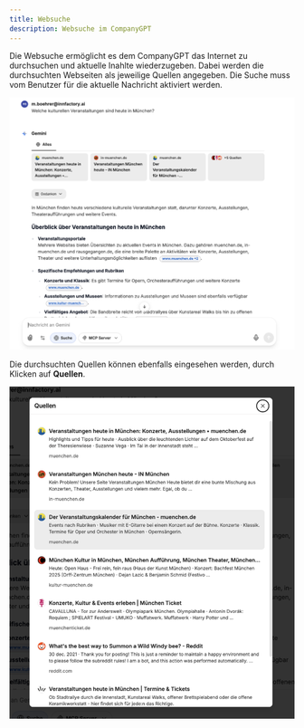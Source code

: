 ```yaml
---
title: Websuche
description: Websuche im CompanyGPT
---
```


Die Websuche ermöglicht es dem CompanyGPT das Internet zu durchsuchen und aktuelle Inahlte wiederzugeben. Dabei werden die durchsuchten Webseiten als jeweilige Quellen angegeben. Die Suche muss vom Benutzer für die aktuelle Nachricht aktiviert werden.

![web search result](web-search.png)

Die durchsuchten Quellen können ebenfalls eingesehen werden, durch Klicken auf **Quellen**.

![web search sources](web-search-sources.png)

